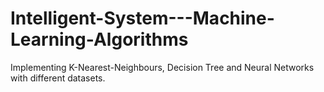 # Intelligent-System---Machine-Learning-Algorithms
Implementing K-Nearest-Neighbours, Decision Tree and Neural Networks with different datasets. 
